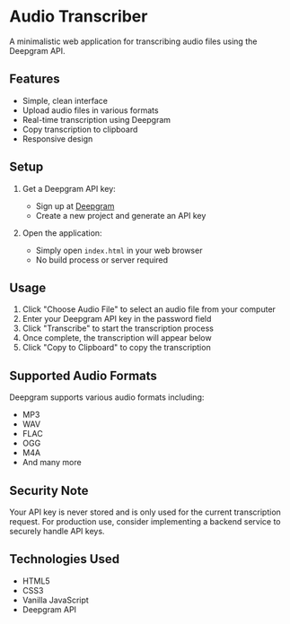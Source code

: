 # Audio Transcriber

A minimalistic web application for transcribing audio files using the Deepgram API.

## Features

- Simple, clean interface
- Upload audio files in various formats
- Real-time transcription using Deepgram
- Copy transcription to clipboard
- Responsive design

## Setup

1. Get a Deepgram API key:
   - Sign up at [Deepgram](https://deepgram.com/)
   - Create a new project and generate an API key

2. Open the application:
   - Simply open `index.html` in your web browser
   - No build process or server required

## Usage

1. Click "Choose Audio File" to select an audio file from your computer
2. Enter your Deepgram API key in the password field
3. Click "Transcribe" to start the transcription process
4. Once complete, the transcription will appear below
5. Click "Copy to Clipboard" to copy the transcription

## Supported Audio Formats

Deepgram supports various audio formats including:
- MP3
- WAV
- FLAC
- OGG
- M4A
- And many more

## Security Note

Your API key is never stored and is only used for the current transcription request. For production use, consider implementing a backend service to securely handle API keys.

## Technologies Used

- HTML5
- CSS3
- Vanilla JavaScript
- Deepgram API
